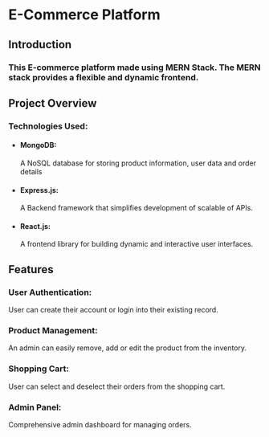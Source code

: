 <h1>E-Commerce Platform</h1>

<h2>Introduction</h2>
<h3>This E-commerce platform made using MERN Stack. The MERN stack provides a flexible and dynamic frontend.</h3>

<h2>Project Overview</h2>
<h3>Technologies Used:</h3>
<ul>
  <li><h4>MongoDB:</h4>
    A NoSQL database for storing product information, user data and order details
  </li>
  <li><h4>Express.js:</h4>
    A Backend framework that simplifies development of scalable of APIs.
  </li>
  <li><h4>React.js:</h4>
    A frontend library for building dynamic and interactive user interfaces.
  </li>
</ul>
<h2>Features</h2>
<h3>User Authentication:</h3>User can create their account or login into their existing record.
<h3>Product Management:</h3>An admin can easily remove, add or edit the product from the inventory.
<h3>Shopping Cart:</h3>User can select and deselect their orders from the shopping cart.
<h3>Admin Panel:</h3>Comprehensive admin dashboard for managing orders.
